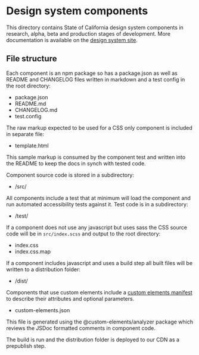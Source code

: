 # Design system components

This directory contains State of California design system components in research, alpha, beta and production stages of development. More documentation is available on the <a href="https://designsystem.webstandards.ca.gov">design system site</a>.

## File structure

Each component is an npm package so has a package.json as well as README and CHANGELOG files written in markdown and a test config in the root directory:

- package.json
- README.md
- CHANGELOG.md
- test.config

The raw markup expected to be used for a CSS only component is included in separate file:

- template.html

This sample markup is consumed by the component test and written into the README to keep the docs in synch with tested code.

Component source code is stored in a subdirectory:

- /src/

All components include a test that at minimum will load the component and run automated accessibility tests against it. Test code is in a subdirectory:

- /test/

If a component does not use any javascript but uses sass the CSS source code will be in ```src/index.scss``` and output to the root directory:

- index.css
- index.css.map

If a component includes javascript and uses a build step all built files will be written to a distribution folder:

- /dist/

Components that use custom elements include a <a href="https://github.com/open-wc/custom-elements-manifest">custom elements manifest</a> to describe their attributes and optional parameters.

- custom-elements.json

This file is generated using the @custom-elements/analyzer package which reviews the JSDoc formatted comments in component code.

The build is run and the distribution folder is deployed to our CDN as a prepublish step.

